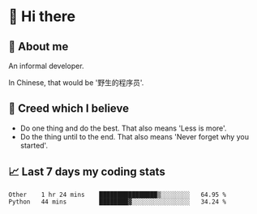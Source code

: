# 👋 Hi there

## :speech_balloon: About me

An informal developer.

In Chinese, that would be '野生的程序员'.

## :see_no_evil: Creed which I believe

- Do one thing and do the best. That also means 'Less is more'.
- Do the thing until to the end. That also means 'Never forget why you started'.

## :chart_with_upwards_trend: Last 7 days my coding stats

<!--START_SECTION:waka-->
```text
Other    1 hr 24 mins    ████████████████▒░░░░░░░░   64.95 % 
Python   44 mins         ████████▓░░░░░░░░░░░░░░░░   34.24 % 
```
<!--END_SECTION:waka-->
